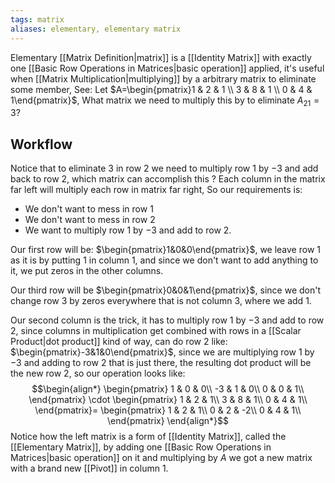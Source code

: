 ```yaml
---
tags: matrix
aliases: elementary, elementary matrix
---
```

Elementary [[Matrix Definition|matrix]] is a [[Identity Matrix]] with exactly one [[Basic Row Operations in Matrices|basic operation]] applied, it's useful when [[Matrix Multiplication|multiplying]] by a arbitrary matrix to eliminate some member, See:
Let $A=\begin{pmatrix}1 & 2 & 1 \\ 3 & 8 & 1 \\ 0 & 4 & 1\end{pmatrix}$, What matrix we need to multiply this by to eliminate $A_{21}=3$?
## Workflow 
Notice that to eliminate $3$ in row $2$ we need to multiply row $1$ by $-3$ and add back to row $2$, which matrix can accomplish this ? Each column in the matrix far left will multiply each row in matrix far right, So our requirements is:

- We don't want to mess in row $1$ 
- We don't want to mess in row $2$
- We want to multiply row $1$ by $-3$ and add to row $2$.

Our first row will be: $\begin{pmatrix}1&0&0\end{pmatrix}$, we leave row $1$ as it is by putting $1$ in column $1$, and since we don't want to add anything to it, we put zeros in the other columns.

Our third row will be $\begin{pmatrix}0&0&1\end{pmatrix}$, since we don't change row $3$ by zeros everywhere that is not column $3$, where we add $1$.

Our second column is the trick, it has to multiply row $1$ by $-3$ and add to row $2$, since columns in multiplication get combined with rows in a [[Scalar Product|dot product]] kind of way, can do row $2$ like: $\begin{pmatrix}-3&1&0\end{pmatrix}$, since we are multiplying row $1$ by $-3$ and adding to row $2$ that is just there, the resulting dot product will be the new row $2$, so our operation looks like:
$$\begin{align*}
\begin{pmatrix}
1 & 0 & 0\\
-3 & 1 & 0\\
0 & 0 & 1\\
\end{pmatrix}
\cdot
\begin{pmatrix}
1 & 2 & 1\\
3 & 8 & 1\\
0 & 4 & 1\\
\end{pmatrix}=
\begin{pmatrix}
1 & 2 & 1\\
0 & 2 & -2\\
0 & 4 & 1\\
\end{pmatrix}
\end{align*}$$
Notice how the left matrix is a form of [[Identity Matrix]], called the [[Elementary Matrix]], by adding one [[Basic Row Operations in Matrices|basic operation]] on it and multiplying by $A$ we got a new matrix with a brand new [[Pivot]] in column $1$.

